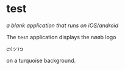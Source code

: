 # test
*a blank application that runs on iOS/android*

The `test` application displays the nøøb logo 

    ᕦ(ツ)ᕤ

on a turquoise background.